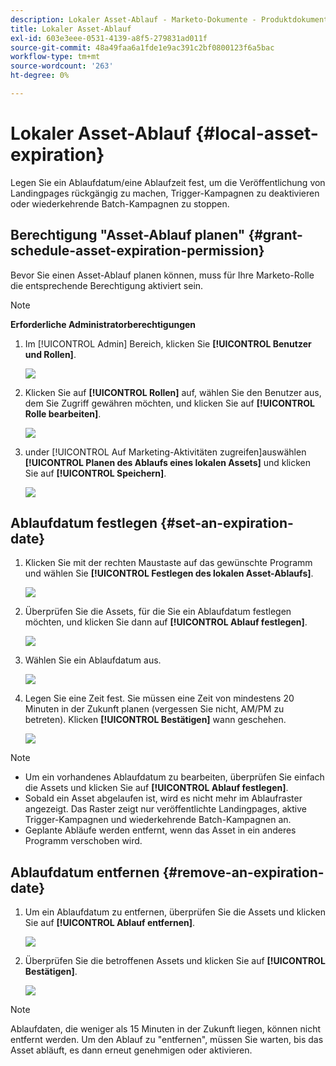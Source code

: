 ```yaml
---
description: Lokaler Asset-Ablauf - Marketo-Dokumente - Produktdokumentation
title: Lokaler Asset-Ablauf
exl-id: 603e3eee-0531-4139-a8f5-279831ad011f
source-git-commit: 48a49faa6a1fde1e9ac391c2bf0800123f6a5bac
workflow-type: tm+mt
source-wordcount: '263'
ht-degree: 0%

---
```


# Lokaler Asset-Ablauf {#local-asset-expiration}

Legen Sie ein Ablaufdatum/eine Ablaufzeit fest, um die Veröffentlichung von Landingpages rückgängig zu machen, Trigger-Kampagnen zu deaktivieren oder wiederkehrende Batch-Kampagnen zu stoppen.

## Berechtigung &quot;Asset-Ablauf planen&quot; {#grant-schedule-asset-expiration-permission}

Bevor Sie einen Asset-Ablauf planen können, muss für Ihre Marketo-Rolle die entsprechende Berechtigung aktiviert sein.

>[!NOTE]
>
>**Erforderliche Administratorberechtigungen**

1. Im [!UICONTROL Admin] Bereich, klicken Sie **[!UICONTROL Benutzer und Rollen]**.

   ![](assets/local-asset-expiration-1.png)

1. Klicken Sie auf **[!UICONTROL Rollen]** auf, wählen Sie den Benutzer aus, dem Sie Zugriff gewähren möchten, und klicken Sie auf **[!UICONTROL Rolle bearbeiten]**.

   ![](assets/local-asset-expiration-2.png)

1. under [!UICONTROL Auf Marketing-Aktivitäten zugreifen]auswählen **[!UICONTROL Planen des Ablaufs eines lokalen Assets]** und klicken Sie auf **[!UICONTROL Speichern]**.

   ![](assets/local-asset-expiration-3.png)

## Ablaufdatum festlegen {#set-an-expiration-date}

1. Klicken Sie mit der rechten Maustaste auf das gewünschte Programm und wählen Sie **[!UICONTROL Festlegen des lokalen Asset-Ablaufs]**.

   ![](assets/local-asset-expiration-4.png)

1. Überprüfen Sie die Assets, für die Sie ein Ablaufdatum festlegen möchten, und klicken Sie dann auf **[!UICONTROL Ablauf festlegen]**.

   ![](assets/local-asset-expiration-5.png)

1. Wählen Sie ein Ablaufdatum aus.

   ![](assets/local-asset-expiration-6.png)

1. Legen Sie eine Zeit fest. Sie müssen eine Zeit von mindestens 20 Minuten in der Zukunft planen (vergessen Sie nicht, AM/PM zu betreten). Klicken **[!UICONTROL Bestätigen]** wann geschehen.

   ![](assets/local-asset-expiration-7.png)

>[!NOTE]
>
>* Um ein vorhandenes Ablaufdatum zu bearbeiten, überprüfen Sie einfach die Assets und klicken Sie auf **[!UICONTROL Ablauf festlegen]**.
>* Sobald ein Asset abgelaufen ist, wird es nicht mehr im Ablaufraster angezeigt. Das Raster zeigt nur veröffentlichte Landingpages, aktive Trigger-Kampagnen und wiederkehrende Batch-Kampagnen an.
>* Geplante Abläufe werden entfernt, wenn das Asset in ein anderes Programm verschoben wird.


## Ablaufdatum entfernen {#remove-an-expiration-date}

1. Um ein Ablaufdatum zu entfernen, überprüfen Sie die Assets und klicken Sie auf **[!UICONTROL Ablauf entfernen]**.

   ![](assets/local-asset-expiration-8.png)

1. Überprüfen Sie die betroffenen Assets und klicken Sie auf **[!UICONTROL Bestätigen]**.

   ![](assets/local-asset-expiration-9.png)

>[!NOTE]
>
>Ablaufdaten, die weniger als 15 Minuten in der Zukunft liegen, können nicht entfernt werden. Um den Ablauf zu &quot;entfernen&quot;, müssen Sie warten, bis das Asset abläuft, es dann erneut genehmigen oder aktivieren.
